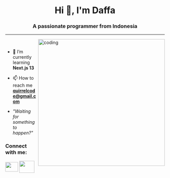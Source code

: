 <h1 align="center">Hi 👋, I'm Daffa</h1>
<h3 align="center">A passionate programmer from Indonesia</h3>
<hr>
<img align="right" alt="coding" width="400" src="https://giffiles.alphacoders.com/221/221095.gif"

<p align="left"><br></p>

- 🌱 I’m currently learning **Next.js 13**

- 📫 How to reach me **quirrelcode@gmail.com**

- *"Waiting for something to happen?"*

<h3 align="left">Connect with me:</h3>
<p align="left">
<a href="https://www.instagram.com/notquirrel" target="blank"><img align="center" src="https://raw.githubusercontent.com/rahuldkjain/github-profile-readme-generator/master/src/images/icons/Social/instagram.svg" height="30" width="40" /></a>
<a href="https://discord.com/users/691797362452201503" target="blank"><img align="center" src="https://raw.githubusercontent.com/rahuldkjain/github-profile-readme-generator/master/src/images/icons/Social/discord.svg" height="38" width="48" /></a>
</p>
